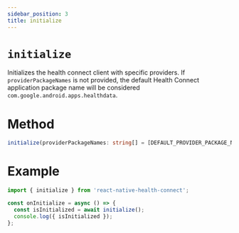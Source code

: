 ```yaml
---
sidebar_position: 3
title: initialize
---
```


# `initialize`

Initializes the health connect client with specific providers. If `providerPackageNames` is not provided, the default Health Connect application package name will be considered `com.google.android.apps.healthdata`.

# Method

```ts
initialize(providerPackageNames: string[] = [DEFAULT_PROVIDER_PACKAGE_NAME]): Promise<boolean>;
```

# Example

```ts
import { initialize } from 'react-native-health-connect';

const onInitialize = async () => {
  const isInitialized = await initialize();
  console.log({ isInitialized });
};
```
